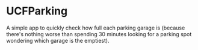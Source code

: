 # UCFParking
A simple app to quickly check how full each parking garage is (because there's nothing worse than spending 30 minutes looking for a parking spot wondering which garage is the emptiest).
